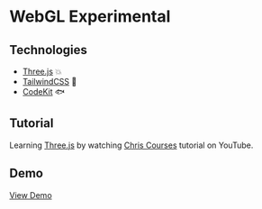 # WebGL Experimental

## Technologies
- [Three.js](https://threejs.org/) :boom:
- [TailwindCSS](https://tailwindcss.com/) :blue_heart:
- [CodeKit](https://codekitapp.com/) :fish:

## Tutorial
Learning [Three.js](https://threejs.org/) by watching [Chris Courses](https://www.youtube.com/watch?v=YK1Sw_hnm58&t=253s) tutorial on YouTube.

## Demo
[View Demo](https://master--statuesque-squirrel-195afc.netlify.app/)

